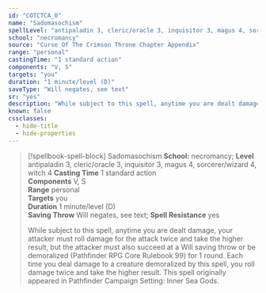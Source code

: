 ```yaml
---
id: "COTCTCA_0"
name: "Sadomasochism"
spellLevel: "antipaladin 3, cleric/oracle 3, inquisitor 3, magus 4, sorcerer/wizard 4, witch 4"
school: "necromancy"
source: "Curse Of The Crimson Throne Chapter Appendix"
range: "personal"
castingTime: "1 standard action"
components: "V, S"
targets: "you"
duration: "1 minute/level (D)"
saveType: "Will negates, see text"
sr: "yes"
description: "While subject to this spell, anytime you are dealt damage, your attacker must roll damage for the attack twice and take the higher result, but the attacker must also succeed at a Will saving throw or be demoralized (Pathfinder RPG Core Rulebook 99) for 1 round. Each time you deal damage to a creature demoralized by this spell, you roll damage twice and take the higher result. This spell originally appeared in Pathfinder Campaign Setting: Inner Sea Gods."
known: false
cssclasses:
  - hide-title
  - hide-properties
---
```


> [!spellbook-spell-block] Sadomasochism
> **School:** necromancy; **Level** antipaladin 3, cleric/oracle 3, inquisitor 3, magus 4, sorcerer/wizard 4, witch 4
> **Casting Time** 1 standard action  
> **Components** V, S  
> **Range** personal  
> **Targets** you  
> **Duration** 1 minute/level (D)  
> **Saving Throw** Will negates, see text; **Spell Resistance** yes
> 
> While subject to this spell, anytime you are dealt damage, your attacker must roll damage for the attack twice and take the higher result, but the attacker must also succeed at a Will saving throw or be demoralized (Pathfinder RPG Core Rulebook 99) for 1 round. Each time you deal damage to a creature demoralized by this spell, you roll damage twice and take the higher result. This spell originally appeared in Pathfinder Campaign Setting: Inner Sea Gods.